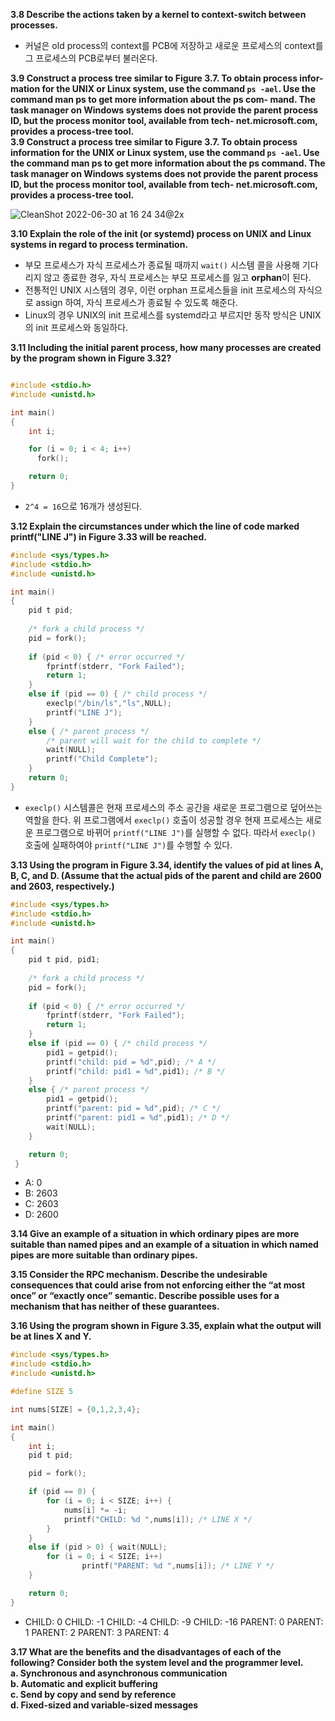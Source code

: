 **3.8 Describe the actions taken by a kernel to context-switch between processes.**  
* 커널은 old process의 context를 PCB에 저장하고 새로운 프로세스의 context를 그 프로세스의 PCB로부터 불러온다.  

**3.9 Construct a process tree similar to Figure 3.7. To obtain process infor- mation for the UNIX or Linux system, use the command `ps -ael`. Use the command man ps to get more information about the ps com- mand. The task manager on Windows systems does not provide the parent process ID, but the process monitor tool, available from tech- net.microsoft.com, provides a process-tree tool.**  
**3.9 Construct a process tree similar to Figure 3.7. To obtain process information for the UNIX or Linux system, use the command `ps -ael`. Use the command man ps to get more information about the ps command. The task manager on Windows systems does not provide the parent process ID, but the process monitor tool, available from tech- net.microsoft.com, provides a process-tree tool.**  

![CleanShot 2022-06-30 at 16 24 34@2x](https://user-images.githubusercontent.com/46441723/176618017-79ce8fae-61d4-4e5d-9cea-f1715b77e332.png)  

**3.10 Explain the role of the init (or systemd) process on UNIX and Linux systems in regard to process termination.**  

* 부모 프로세스가 자식 프로세스가 종료될 때까지 `wait()` 시스템 콜을 사용해 기다리지 않고 종료한 경우, 자식 프로세스는 부모 프로세스를 잃고 **orphan**이 된다.  
* 전통적인 UNIX 시스템의 경우, 이런 orphan 프로세스들을 init 프로세스의 자식으로 assign 하여, 자식 프로세스가 종료될 수 있도록 해준다.  
* Linux의 경우 UNIX의 init 프로세스를 systemd라고 부르지만 동작 방식은 UNIX의 init 프로세스와 동일하다.  

**3.11 Including the initial parent process, how many processes are created by the program shown in Figure 3.32?**  
```C

#include <stdio.h> 
#include <unistd.h>

int main()
{
    int i;

    for (i = 0; i < 4; i++)
      fork();

    return 0;
}
```  
* `2^4 = 16`으로 16개가 생성된다.

**3.12 Explain the circumstances under which the line of code marked printf("LINE J") in Figure 3.33 will be reached.**  
```C
#include <sys/types.h> 
#include <stdio.h> 
#include <unistd.h>

int main()
{
    pid t pid;
    
    /* fork a child process */
    pid = fork();
    
    if (pid < 0) { /* error occurred */ 
        fprintf(stderr, "Fork Failed"); 
        return 1;
    }
    else if (pid == 0) { /* child process */
        execlp("/bin/ls","ls",NULL);
        printf("LINE J");
    }
    else { /* parent process */
        /* parent will wait for the child to complete */
        wait(NULL);
        printf("Child Complete");
    }
    return 0;
}
```  

* `execlp()` 시스템콜은 현재 프로세스의 주소 공간을 새로운 프로그램으로 덮어쓰는 역할을 한다. 위 프로그램에서 `execlp()` 호출이 성공할 경우 현재 프로세스는 새로운 프로그램으로 바뀌어 `printf("LINE J")`를 실행할 수 없다. 따라서 `execlp()` 호출에 실패하여야 `printf("LINE J")`를 수행할 수 있다.  

**3.13 Using the program in Figure 3.34, identify the values of pid at lines A, B, C, and D. (Assume that the actual pids of the parent and child are 2600 and 2603, respectively.)**  
```C
#include <sys/types.h> 
#include <stdio.h> 
#include <unistd.h>

int main()
{
    pid t pid, pid1;
    
    /* fork a child process */
    pid = fork();
    
    if (pid < 0) { /* error occurred */ 
        fprintf(stderr, "Fork Failed"); 
        return 1;
    }
    else if (pid == 0) { /* child process */
        pid1 = getpid();
        printf("child: pid = %d",pid); /* A */
        printf("child: pid1 = %d",pid1); /* B */
    }
    else { /* parent process */
        pid1 = getpid();
        printf("parent: pid = %d",pid); /* C */
        printf("parent: pid1 = %d",pid1); /* D */
        wait(NULL);
    }

    return 0;
 }
```

* A: 0  
* B: 2603  
* C: 2603  
* D: 2600  

**3.14 Give an example of a situation in which ordinary pipes are more suitable than named pipes and an example of a situation in which named pipes are more suitable than ordinary pipes.**  

**3.15 Consider the RPC mechanism. Describe the undesirable consequences that could arise from not enforcing either the “at most once” or “exactly once” semantic. Describe possible uses for a mechanism that has neither of these guarantees.**  


**3.16 Using the program shown in Figure 3.35, explain what the output will be at lines X and Y.**  
```C
#include <sys/types.h> 
#include <stdio.h> 
#include <unistd.h>

#define SIZE 5

int nums[SIZE] = {0,1,2,3,4};

int main()
{
    int i;
    pid t pid;

    pid = fork();

    if (pid == 0) {
        for (i = 0; i < SIZE; i++) {
            nums[i] *= -i;
            printf("CHILD: %d ",nums[i]); /* LINE X */
        } 
    }
    else if (pid > 0) { wait(NULL);
        for (i = 0; i < SIZE; i++)
                printf("PARENT: %d ",nums[i]); /* LINE Y */
    }

    return 0;
}
```  
* CHILD: 0 CHILD: -1 CHILD: -4 CHILD: -9 CHILD: -16 PARENT: 0 PARENT: 1 PARENT: 2 PARENT: 3 PARENT: 4  

**3.17 What are the benefits and the disadvantages of each of the following? Consider both the system level and the programmer level.**  
**a. Synchronous and asynchronous communication**  
**b. Automatic and explicit buffering**  
**c. Send by copy and send by reference**  
**d. Fixed-sized and variable-sized messages**  